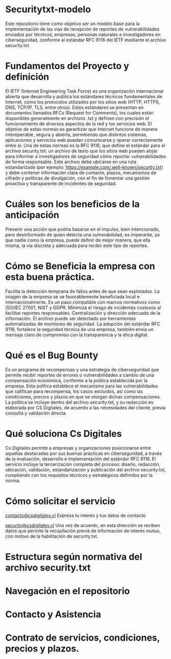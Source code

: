 # Securitytxt-modelo
Este repositorio tiene como objetivo ser un modelo base para la implementación de las vias de recepción de reportes de vulnerabilidades enviados por técnicos,  empresas, personas naturales e investigadores en ciberseguridad,  conforme al estándar RFC 9116 del IETF mediante el archivo security.txt. 


# Fundamentos del Proyecto y definición
El IETF (Internet Engineering Task Force) es una organización internacional abierta que desarrolla y publica los estándares técnicos fundamentales de Internet, como los protocolos utilizados por los sitios web (HTTP, HTTPS, DNS, TCP/IP, TLS, entre otros).
Estos estándares se presentan en documentos llamados RFCs (Request for Comments), los cuales están disponibles generalmente en archivos .txt y definen con precisión el funcionamiento de diversos aspectos de la red y los servicios web.
El objetivo de estas normas es garantizar que Internet funcione de manera interoperable, segura y abierta, permitiendo que distintos sistemas, aplicaciones y servicios web puedan comunicarse y operar correctamente entre sí.
Una de estas normas es la RFC 9116, que define el estándar para el archivo security.txt: un archivo de texto que los sitios web pueden alojar para informar a investigadores de seguridad cómo reportar vulnerabilidades de forma responsable. Este archivo debe ubicarse en una ruta estandarizada (por ejemplo: https://example.com/.well-known/security.txt) y debe contener información clara de contacto, plazos, mecanismos de cifrado y políticas de divulgación, con el fin de fomentar una gestión proactiva y transparente de incidentes de seguridad.

# Cuáles son los beneficios de la anticipación
Prevenir una acción que podría basarse en el impulso, bien intencionado, pero desinformado de quien detecta una vulnerabilidad, es imperante, ya que nadie como la empresa, puede definir de mejor manera, que ella misma, la vía discreta y adecuada para recibir este tipo de reportes.

# Cómo se Beneficia la empresa con esta buena práctica.
Facilita la detección temprana de fallos antes de que sean explotados.
La imagen de la empresa se ve favorablemente beneficiada local e internacionalmente.
Es un paso compatible con marcos normativos como ISO/IEC 27001, NIST y GDPR.
Minimiza el riesgo de incidentes costosos al facilitar reportes responsables.
Centralización y dirección adecuada de la información.
El archivo puede ser detectado por herramientas automatizadas de monitoreo de seguridad.
La adopción del estándar RFC 9116, fortalece la seguridad técnica de una empresa,  también envía un mensaje claro de compromiso con la transparencia y la ética digital.


# Qué es el Bug Bounty
Es un programa de recompensas y una estrategia de ciberseguridad que permite recibir reportes de errores o vulnerabilidades a cambio de una compensación económica, conforme a la política establecida por la empresa.
Esta política establece el mecanismo para las vulnerabilidades que califican para recompensa, los casos excluidos, así como las condiciones, precios y plazos en que se otorgan dichas compensaciones.
La política se incluye dentro del archivo security.txt, y su redacción es elaborada por CS Digitales, de acuerdo a las necesidades del cliente, previa consulta y validación directa.

# Qué soluciona Cs Digitales
Cs Digitales permite a empresas y organizaciones posicionarse entre aquellas destacadas por sus buenas prácticas en ciberseguridad, a través de la evaluación, desarrollo e implementación del estándar RFC 9116.
El servicio incluye la tercerización completa del proceso: diseño, redacción, ubicación, validación, estandarización y publicación del archivo security.txt, cumpliendo con los requisitos técnicos y estratégicos definidos por la norma.

# Cómo solicitar el servicio
contacto@csdigitales.cl 
Expresa tu interés y tus datos de contacto

security@csdigitales.cl
Una vez de acuerdo, en esta dirección se reciben datos que permite la recopilación previa de información de interés mutuo, con motivo de la habilitación de security.txt.

# Estructura según normativa del archivo security.txt
# Navegación en el repositorio
# Contacto y Asistencia
# Contrato de servicios, condiciones, precios y plazos.
